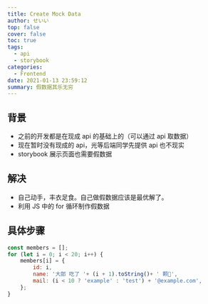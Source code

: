 ```yaml
---
title: Create Mock Data
author: せいい
top: false
cover: false
toc: true
tags:
  - api
  - storybook
categories:
  - Frontend
date: 2021-01-13 23:59:12
summary: 假数据其乐无穷
---
```


## 背景

- 之前的开发都是在现成 api 的基础上的（可以通过 api 取数据）
- 现在暂时没有现成的 api，光等后端同学先提供 api 也不现实
- storybook 展示页面也需要假数据

## 解决

- 自己动手，丰衣足食。自己做假数据应该是最优解了。
- 利用 JS 中的 for 循环制作假数据

## 具体步骤

```JavaScript
const members = [];
for (let i = 0; i < 20; i++) {
    members[i] = {
        id: i,
        name: '大郎 吃了 '+ (i + 1).toString()+ ' 颗💊',
        mail: (i < 10 ? 'example' : 'test') + '@example.com',
    };
}
```

